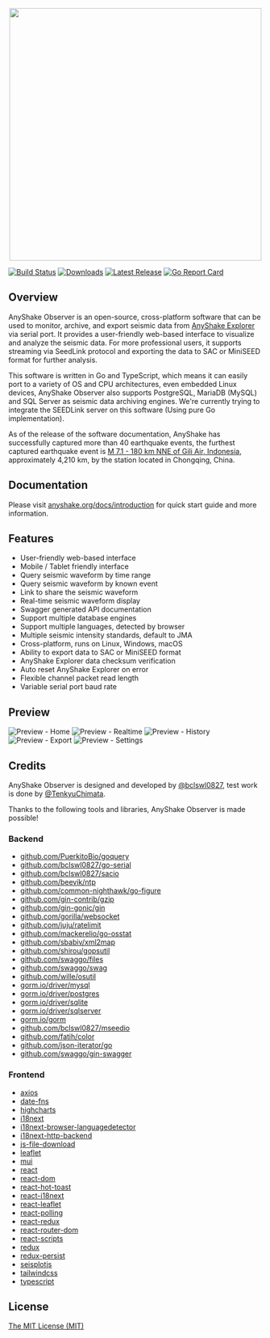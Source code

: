 <p align="center">
  <img src="https://raw.githubusercontent.com/anyshake/logotype/master/banner_observer.png" width="500"/>
</p>

[![Build Status](https://github.com/anyshake/observer/actions/workflows/release.yml/badge.svg)](https://github.com/anyshake/observer/actions/workflows/release.yml)
[![Downloads](https://img.shields.io/github/downloads/anyshake/observer/total.svg)](https://github.com/anyshake/observer/releases/latest)
[![Latest Release](https://img.shields.io/github/release/anyshake/observer.svg?style=flat-square)](https://github.com/anyshake/observer/releases/latest)
[![Go Report Card](https://goreportcard.com/badge/github.com/anyshake/observer?style=flat-square)](https://goreportcard.com/report/github.com/anyshake/observer)

## Overview

AnyShake Observer is an open-source, cross-platform software that can be used to monitor, archive, and export seismic data from [AnyShake Explorer](https://github.com/anyshake/explorer) via serial port. It provides a user-friendly web-based interface to visualize and analyze the seismic data. For more professional users, it supports streaming via SeedLink protocol and exporting the data to SAC or MiniSEED format for further analysis.

This software is written in Go and TypeScript, which means it can easily port to a variety of OS and CPU architectures, even embedded Linux devices, AnyShake Observer also supports PostgreSQL, MariaDB (MySQL) and SQL Server as seismic data archiving engines. We're currently trying to integrate the SEEDLink server on this software (Using pure Go implementation).

As of the release of the software documentation, AnyShake has successfully captured more than 40 earthquake events, the furthest captured earthquake event is [M 7.1 - 180 km NNE of Gili Air, Indonesia](https://earthquake.usgs.gov/earthquakes/eventpage/us7000krjx/executive), approximately 4,210 km, by the station located in Chongqing, China.

## Documentation

Please visit [anyshake.org/docs/introduction](https://anyshake.org/docs/introduction) for quick start guide and more information.

## Features

 - User-friendly web-based interface
 - Mobile / Tablet friendly interface
 - Query seismic waveform by time range
 - Query seismic waveform by known event
 - Link to share the seismic waveform
 - Real-time seismic waveform display
 - Swagger generated API documentation
 - Support multiple database engines
 - Support multiple languages, detected by browser
 - Multiple seismic intensity standards, default to JMA
 - Cross-platform, runs on Linux, Windows, macOS
 - Ability to export data to SAC or MiniSEED format
 - AnyShake Explorer data checksum verification
 - Auto reset AnyShake Explorer on error
 - Flexible channel packet read length
 - Variable serial port baud rate

## Preview

![Preview - Home](https://raw.githubusercontent.com/anyshake/logotype/master/preview_home.gif)
![Preview - Realtime](https://raw.githubusercontent.com/anyshake/logotype/master/preview_realtime.gif)
![Preview - History](https://raw.githubusercontent.com/anyshake/logotype/master/preview_history.gif)
![Preview - Export](https://raw.githubusercontent.com/anyshake/logotype/master/preview_export.gif)
![Preview - Settings](https://raw.githubusercontent.com/anyshake/logotype/master/preview_setting.gif)

## Credits

AnyShake Observer is designed and developed by [@bclswl0827](https://github.com/bclswl0827), test work is done by [@TenkyuChimata](https://github.com/TenkyuChimata).

Thanks to the following tools and libraries, AnyShake Observer is made possible!

### Backend

 - [github.com/PuerkitoBio/goquery](https://github.com/PuerkitoBio/goquery)
 - [github.com/bclswl0827/go-serial](https://github.com/bclswl0827/go-serial)
 - [github.com/bclswl0827/sacio](https://github.com/bclswl0827/sacio)
 - [github.com/beevik/ntp](https://github.com/beevik/ntp)
 - [github.com/common-nighthawk/go-figure](https://github.com/common-nighthawk/go-figure)
 - [github.com/gin-contrib/gzip](https://github.com/gin-contrib/gzip)
 - [github.com/gin-gonic/gin](https://github.com/gin-gonic/gin)
 - [github.com/gorilla/websocket](https://github.com/gorilla/websocket)
 - [github.com/juju/ratelimit](https://github.com/juju/ratelimit)
 - [github.com/mackerelio/go-osstat](https://github.com/mackerelio/go-osstat)
 - [github.com/sbabiv/xml2map](https://github.com/sbabiv/xml2map)
 - [github.com/shirou/gopsutil](https://github.com/shirou/gopsutil)
 - [github.com/swaggo/files](https://github.com/swaggo/files)
 - [github.com/swaggo/swag](https://github.com/swaggo/swag)
 - [github.com/wille/osutil](https://github.com/wille/osutil)
 - [gorm.io/driver/mysql](https://github.com/go-gorm/mysql)
 - [gorm.io/driver/postgres](https://github.com/go-gorm/postgres)
 - [gorm.io/driver/sqlite](https://github.com/go-gorm/sqlite)
 - [gorm.io/driver/sqlserver](https://github.com/go-gorm/sqlserver)
 - [gorm.io/gorm](https://gorm.io/)
 - [github.com/bclswl0827/mseedio](https://github.com/bclswl0827/mseedio)
 - [github.com/fatih/color](https://github.com/fatih/color)
 - [github.com/json-iterator/go](https://github.com/json-iterator/go)
 - [github.com/swaggo/gin-swagger](https://github.com/swaggo/gin-swagger)

### Frontend

 - [axios](https://axios-http.com/)
 - [date-fns](https://date-fns.org/)
 - [highcharts](https://www.highcharts.com/)
 - [i18next](https://www.i18next.com/)
 - [i18next-browser-languagedetector](https://github.com/i18next/i18next-browser-languageDetector)
 - [i18next-http-backend](https://github.com/i18next/i18next-http-backend)
 - [js-file-download](https://github.com/kennethjiang/js-file-download)
 - [leaflet](https://leafletjs.com/)
 - [mui](https://mui.com/)
 - [react](https://reactjs.org/)
 - [react-dom](https://reactjs.org/)
 - [react-hot-toast](https://react-hot-toast.com/)
 - [react-i18next](https://react.i18next.com/)
 - [react-leaflet](https://react-leaflet.js.org/)
 - [react-polling](https://github.com/vivek12345/react-polling)
 - [react-redux](https://react-redux.js.org/)
 - [react-router-dom](https://reactrouter.com/)
 - [react-scripts](https://github.com/facebook/create-react-app/tree/main/packages/react-scripts)
 - [redux](https://react-redux.js.org/)
 - [redux-persist](https://github.com/rt2zz/redux-persist)
 - [seisplotjs](https://github.com/crotwell/seisplotjs)
 - [tailwindcss](https://tailwindcss.com/)
 - [typescript](https://www.typescriptlang.org/)

## License

[The MIT License (MIT)](https://raw.githubusercontent.com/anyshake/observer/master/LICENSE)
